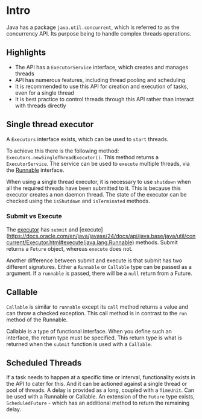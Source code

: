 # Intro

Java has a package `java.util.concurrent`, which is referred to as the concurrency API.
Its purpose being to handle complex threads operations.

## Highlights

- The API has a `ExecutorService` interface, which creates and manages threads
- API has numerous features, including thread pooling and scheduling
- It is recommended to use this API for creation and execution of tasks, even for a single thread
- It is best practice to control threads through this API rather than interact with threads directly

## Single thread executor

A `Executors` interface exists, which can be used to `start` threads.

To achieve this there is the following method: `Executors.newSingleThreadExecutor()`.
This method returns a `ExecutorService`. The service can be used to `execute` multiple threads, via the [Runnable](https://docs.oracle.com/en/java/javase/24/docs/api/java.base/java/lang/Runnable.html) interface.

When using a single thread executor, it is necessary to use `shutdown` when all the required threads have been submitted to it. This is because this executor creates a non daemon thread.
The state of the executor can be checked using the `isShutdown` and `isTerminated` methods.

### Submit vs Execute

The [executor](https://docs.oracle.com/en/java/javase/24/docs/api/java.base/java/util/concurrent/Executor.html) has `submit` and [execute](<https://docs.oracle.com/en/java/javase/24/docs/api/java.base/java/util/concurrent/Executor.html#execute(java.lang.Runnable)> methods. Submit returns a `Future` object, whereas `execute` does not.

Another difference between submit and execute is that submit has two different signatures. Either a `Runnable` or `Callable` type can be passed as a argument. If a `runnable` is passed, there will be a `null` return from a Future.

## Callable

`Callable` is similar to `runnable` except its `call` method returns a value and can throw a checked exception. This call method is in contrast to the `run` method of the Runnable.

Callable is a type of functional interface. When you define such an interface, the return type must be specified. This return type is what is returned when the `submit` function is used with a `Callable`.

## Scheduled Threads

If a task needs to happen at a specific time or interval, functionality exists in the API to cater for this.
And it can be actioned against a single thread or pool of threads.
A delay is provided as a long, coupled with a `TimeUnit`.
Can be used with a Runnable or Callable. An extension of the `Future` type exists, `ScheduledFuture` - which has an additional method to return the remaining delay.
